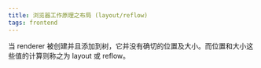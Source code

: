 ```yaml
---
title: 浏览器工作原理之布局 (layout/reflow)
tags: frontend
---
```


当 renderer 被创建并且添加到树，它并没有确切的位置及大小。而位置和大小这些值的计算则称之为 layout 或 reflow。

